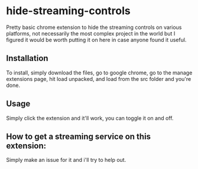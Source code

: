 # hide-streaming-controls
Pretty basic chrome extension to hide the streaming controls on various platforms, not necessarily the most complex project in the world but I figured it would be worth putting it on here in case anyone found it useful.

## Installation
To install, simply download the files, go to google chrome, go to the manage extensions page, hit load unpacked, and load from the src folder and you're done.

## Usage
Simply click the extension and it'll work, you can toggle it on and off.

## How to get a streaming service on this extension:
Simply make an issue for it and i'll try to help out.
